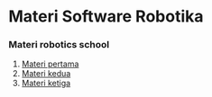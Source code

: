 <h1>Materi Software Robotika</h1>
<h3>Materi robotics school</h3>
<ol>
    <li><a href ="/materi robotics school/MATERI ROBOTIC SCHOOL DAY 1.pdf" > Materi pertama </a></li>
    <li><a href = > Materi kedua </a></li>
    <li><a href = > Materi ketiga </a></li>
</ol>
